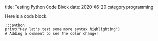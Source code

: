 title: Testing Python Code Block
date: 2020-06-20
category:programming

Here is a code block.

    :::python
    print("Hey let's test some more syntax highlighting")
    # Adding a comment to see the color change!
